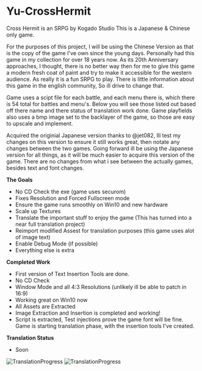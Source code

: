 

# Yu-CrossHermit
Cross Hermit is an SRPG by Kogado Studio
This is a Japanese & Chinese only game.

For the purposes of this project, I will be using the Chinese Version as that is the copy of the game I've own since the young days.
Personally had this game in my collection for over 18 years now. As its 20th Anniversary approaches, I thought, there is no better way then for me to give this game a modern fresh coat of paint and try to make it accessible for the western audience. As really it is a fun SRPG to play. There is little information about this game in the english community, So ill drive to change that.

Game uses a scipt file for each battle, and each menu there is, which there is 54 total for battles and menu's. Below you will see those listed out based off there name and there status of translation work done. Game playfields also uses a bmp image set to the backlayer of the game, so those are easy to upscale and implement. 

Acquired the originial Japanese version thanks to @jet082, Ill test my changes on this version to ensure it still works great, then notate any changes between the two games. 
Going forward ill be using the Japanese version for all things, as it will be much easier to acquire this version of the game. There are no changes from what i see between the actually games, besides text and font changes.

**The Goals**
- No CD Check the exe (game uses securom)
- Fixes Resolution and Forced Fullscreen mode
- Ensure the game runs smoothly on Win10 and new hardware
- Scale up Textures 
- Translate the important stuff to enjoy the game (This has turned into a near full translation project)
- Reimport modified Assest for translation purposes (this game uses alot of image text)
- Enable Debug Mode (if possible)
- Everything else is extra 

**Completed Work**
- First version of Text Insertion Tools are done.
- No CD Check 
- Window Mode and all 4:3 Resolutions (unlikely ill be able to patch in 16:9)
- Working great on Win10 now
- All Assets are Extracted
- Image Extraction and Insertion is completed and working!
- Script is extracted, Test injections prove the game font will be fine. Game is starting translation phase, with the insertion tools I've created.


**Translation Status**
- Soon


![TranslationProgress](https://s3.yuvi.app/GamePreservation/CrossHermit/github-files/chtranslation1.png)
![TranslationProgress](https://s3.yuvi.app/GamePreservation/CrossHermit/github-files/chtranslation2.png)

